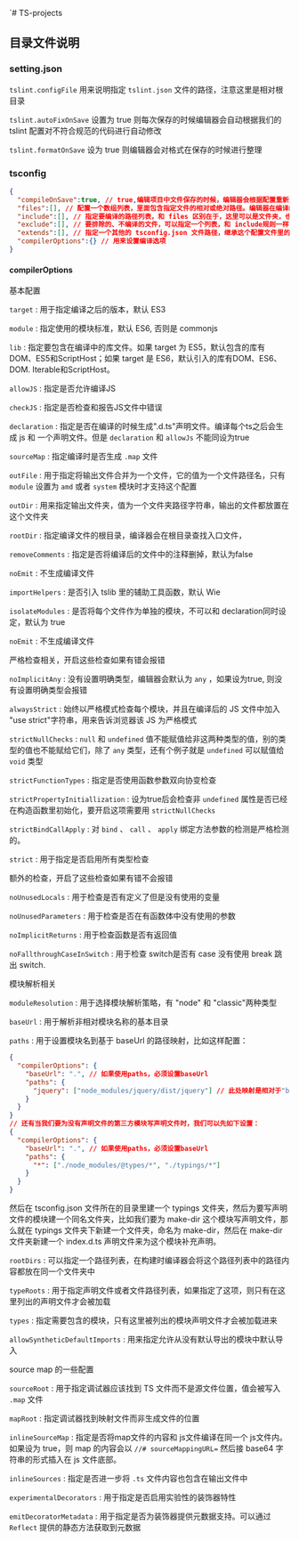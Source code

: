 `# TS-projects

## 目录文件说明

### setting.json

`tslint.configFile` 用来说明指定 `tslint.json` 文件的路径，注意这里是相对根目录

`tslint.autoFixOnSave` 设置为 true 则每次保存的时候编辑器会自动根据我们的 tslint 配置对不符合规范的代码进行自动修改

`tslint.formatOnSave` 设为 true 则编辑器会对格式在保存的时候进行整理

### tsconfig

``` json
{
  "compileOnSave":true, // true,编辑项目中文件保存的时候，编辑器会根据配置重新生成文件
  "files":[], // 配置一个数组列表，里面包含指定文件的相对或绝对路径。编辑器在编译的时候只会编译包含在 files 中列出的文件，必须是指定文件
  "include":[], // 指定要编译的路径列表，和 files 区别在于，这里可以是文件夹，也可以是文件
  "exclude":[], // 要排除的、不编译的文件，可以指定一个列表，和 include规则一样，可文件可文件夹，可相对/绝对路径，通配符
  "extends":[], // 指定一个其他的 tsconfig.json 文件路径，继承这个配置文件里的配置，继承来的文件会覆盖当前文件定义的配置
  "compilerOptions":{} // 用来设置编译选项
}
```

#### compilerOptions

基本配置

`target` : 用于指定编译之后的版本，默认 ES3

`module` : 指定使用的模块标准，默认 ES6, 否则是 commonjs

`lib` : 指定要包含在编译中的库文件。如果 target 为 ES5，默认包含的库有DOM、ES5和ScriptHost；如果 target 是 ES6，默认引入的库有DOM、ES6、DOM. Iterable和ScriptHost。

`allowJS` : 指定是否允许编译JS

`checkJS` : 指定是否检查和报告JS文件中错误

`declaration` : 指定是否在编译的时候生成".d.ts"声明文件。编译每个ts之后会生成 js 和 一个声明文件。但是 `declaration` 和 `allowJs` 不能同设为true

`sourceMap` : 指定编译时是否生成 `.map` 文件

`outFile` : 用于指定将输出文件合并为一个文件，它的值为一个文件路径名，只有 `module` 设置为 `amd` 或者 `system` 模块时才支持这个配置

`outDir` : 用来指定输出文件夹，值为一个文件夹路径字符串，输出的文件都放置在这个文件夹

`rootDir` : 指定编译文件的根目录，编译器会在根目录查找入口文件，

`removeComments` : 指定是否将编译后的文件中的注释删掉，默认为false

`noEmit` : 不生成编译文件

`importHelpers` : 是否引入 tslib 里的辅助工具函数，默认 Wie

`isolateModules` : 是否将每个文件作为单独的模块，不可以和 declaration同时设定，默认为 true

`noEmit` : 不生成编译文件

严格检查相关，开启这些检查如果有错会报错

`noImplicitAny` : 没有设置明确类型，编辑器会默认为 `any` ，如果设为true, 则没有设置明确类型会报错

`alwaysStrict` : 始终以严格模式检查每个模块，并且在编译后的 JS 文件中加入 "use strict"字符串，用来告诉浏览器该 JS 为严格模式

`strictNullChecks` : `null` 和 `undefined` 值不能赋值给非这两种类型的值，别的类型的值也不能赋给它们，除了 `any` 类型，还有个例子就是 `undefined` 可以赋值给 `void` 类型

`strictFunctionTypes` : 指定是否使用函数参数双向协变检查

`strictPropertyInitiallization` : 设为true后会检查非 `undefined` 属性是否已经在构造函数里初始化，要开启这项需要用 `strictNullChecks` 

`strictBindCallApply` : 对 `bind` 、 `call` 、 `apply` 绑定方法参数的检测是严格检测的。

`strict` : 用于指定是否启用所有类型检查

额外的检查，开启了这些检查如果有错不会报错

`noUnusedLocals` : 用于检查是否有定义了但是没有使用的变量

`noUnusedParameters` : 用于检查是否在有函数体中没有使用的参数

`noImplicitReturns` : 用于检查函数是否有返回值

`noFallthroughCaseInSwitch` : 用于检查 switch是否有 case 没有使用 break 跳出 switch.

模块解析相关

`moduleResolution` : 用于选择模块解析策略，有 "node" 和 "classic"两种类型

`baseUrl` : 用于解析非相对模块名称的基本目录

`paths` : 用于设置模块名到基于 baseUrl 的路径映射，比如这样配置：

``` json
{
  "compilerOptions": {
    "baseUrl": ".", // 如果使用paths，必须设置baseUrl
    "paths": {
      "jquery": ["node_modules/jquery/dist/jquery"] // 此处映射是相对于"baseUrl"
    }
  }
}
// 还有当我们要为没有声明文件的第三方模块写声明文件时，我们可以先如下设置：
{
  "compilerOptions": {
    "baseUrl": ".", // 如果使用paths，必须设置baseUrl
    "paths": {
      "*": ["./node_modules/@types/*", "./typings/*"]
    }
  }
}

```

然后在 tsconfig.json 文件所在的目录里建一个 typings 文件夹，然后为要写声明文件的模块建一个同名文件夹，比如我们要为 make-dir 这个模块写声明文件，那么就在 typings 文件夹下新建一个文件夹，命名为 make-dir，然后在 make-dir 文件夹新建一个 index.d.ts 声明文件来为这个模块补充声明。

`rootDirs` : 可以指定一个路径列表，在构建时编译器会将这个路径列表中的路径内容都放在同一个文件夹中

`typeRoots` : 用于指定声明文件或者文件路径列表，如果指定了这项，则只有在这里列出的声明文件才会被加载

`types` : 指定需要包含的模块，只有这里被列出的模块声明文件才会被加载进来

`allowSyntheticDefaultImports` : 用来指定允许从没有默认导出的模块中默认导入

source map 的一些配置

`sourceRoot` : 用于指定调试器应该找到 TS 文件而不是源文件位置，值会被写入 `.map` 文件

`mapRoot` : 指定调试器找到映射文件而非生成文件的位置

`inlineSourceMap` : 指定是否将map文件的内容和 js文件编译在同一个 js文件内。如果设为 true，则 map 的内容会以 `//# sourceMappingURL=` 然后接 base64 字符串的形式插入在 js 文件底部。

`inlineSources` : 指定是否进一步将 `.ts` 文件内容也包含在输出文件中

`experimentalDecorators` : 用于指定是否启用实验性的装饰器特性

`emitDecoratorMetadata` : 用于指定是否为装饰器提供元数据支持。可以通过 `Reflect` 提供的静态方法获取到元数据

